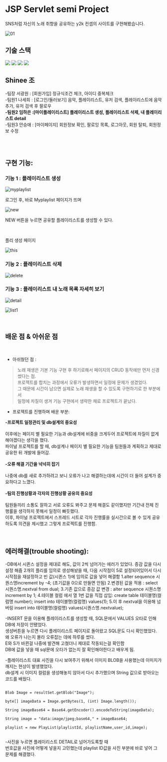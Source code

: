 # JSP Servlet semi Project
SNS처럼 자신의 노래 취향을 공유하는 y2k 컨셉의 사이트를 구현해봤습니다.

![01](https://github.com/Yim-HaEun/semi_Project/assets/49932613/2123dea3-1f2c-49c3-9d35-a01adb64447f)

## 기술 스택
<div>
<img src="https://img.shields.io/badge/java-007396?style=for-the-badge&logo=java&logoColor=white"/>
<img src="https://img.shields.io/badge/javascript-F7DF1E?style=for-the-badge&logo=javascript&logoColor=black"/>
<img src="https://img.shields.io/badge/oracle-F80000?style=for-the-badge&logo=oracle&logoColor=white"> 
<img src="https://img.shields.io/badge/apache tomcat-F8DC75?style=for-the-badge&logo=apachetomcat&logoColor=black"> 
</div>

## Shinee 조 
<div>
<p>
-팀장  서광원 : [회원가입]  정규식조건 체크, 아이디 중복체크 <br/>
-팀원1 나세희 : [로그인/둘러보기]  음악, 플레이리스트, 유저 검색, 플레이리스트에 음악 추가, 유저 검색 후 팔로우<br/>
<strong>-팀원2  임하은 :[마이플레이리스트] 플레이리스트 생성, 플레이리스트 삭제, 내 플레이리스트 detail</strong><br/>
-팀원3  안승애 : [마이페이지]  회원정보 확인, 팔로잉 목록, 로그아웃, 회원 탈퇴, 회원정보 수정 <br/>
</p>
</div>


<br>


<br>

## 구현 기능:

### 기능 1 : 플레이리스트 생성

![myplaylist](https://github.com/Yim-HaEun/semi_Project/assets/49932613/c4d614aa-cc08-460c-a8a4-760348fcc8cd)

<p>로그인 후, 바로 Myplaylist 페이지가 뜨며</p>

![new](https://github.com/Yim-HaEun/semi_Project/assets/49932613/72810278-9a65-4f68-9de3-217546ea7c56)
<p>NEW 버튼을 누르면 공유할 플레이리스트를 생성할 수 있다.</p><br/>

<p>플리 생성 페이지</p>

![this](https://github.com/Yim-HaEun/semi_Project/assets/49932613/3865c15a-1076-4a71-be3a-cb4b006125f9)


### 기능 2 : 플레이리스트 삭제
![delete](https://github.com/Yim-HaEun/semi_Project/assets/49932613/4411d855-b20d-4270-9af6-6d9d5f3eb67d)

### 기능 3 : 플레이리스트 내 노래 목록 자세히 보기
![detail](https://github.com/Yim-HaEun/semi_Project/assets/49932613/cefb17cf-ed62-4dd0-95d9-b04a5b897e72)


![list1](https://github.com/Yim-HaEun/semi_Project/assets/49932613/ecbd498a-bc4e-4231-962e-729b8097f011)





<br>

## 배운 점 & 아쉬운 점
<br/>
<p align="justify">

* 아쉬웠던 점 : <br/>
>노래 재생은 기본 기능 구현 후 하기로해서 페이지의 CRUD 동작에만 먼저 신경썼다는 점.<br/>
>프로젝트를 합치는 과정에서 오류가 발생하면서 일정에 문제가 생겼었다.<br/>
>그 때문에 시간이 남으면 실제로 노래 재생을 할 수 있도록 구현하기로 한 부분에서 <br/>
>일정에 차질이 생겨 기능 구현에서 생략한 채로 프로젝트가 끝났다.<br/>

* 프로젝트를 진행하며 배운 부분: <br/>
<!-- <기능적 측면><br/>
 db를 연결하여 데이터들을 불러오고 실제로 구현하면서 그 과정들과 동작을 배웠다. <br/>
 버튼을 누르면 사이트를 불러와 페이지를 넘기는것 (form action을 활용하여 기능 구현)을 하였고<br/>
 데이터 저장 및 조회, 삭제를 할 수 있게 되었다.<br/>
<br/>
-->

<strong>-프로젝트 일정관리 및 db설계의 중요성</strong><br/><br/>
	이후에는 페이지 별 필요한 기능과 db설계에 비중을 크게두어 프로젝트에 차질이 없게해야겠다는 생각을 했다.<br/>
	파이널 프로젝트를 할 때, db설계나 페이지 별 필요한 기능을 팀원들과 계획하고 제대로 공유한 뒤 개발에 들어감.<br/><br/>
<strong>-오류 해결 기간을 넉넉히 잡기</strong><br/><br/>
	나중에 db를 새로 추가하려고 보니 오류가 나고 해결하는데에 시간이 더 들어 설계가 중요하다고 느꼈다. <br/><br/>
<strong>-팀의 진행상황과 각자의 진행상황 공유의 중요성</strong><br/><br/>
	팀원들끼리 소통도 잘하고 서로 오류도 봐주고 문제 해결도 같이했지만 기간내 전체 진행률을 생각하지 못해서 일정이 빠듯했다.<br/>
	이후, 파이널 프로젝트에서 스프레드 시트로 각자 진행률을 실시간으로 볼 수 있게 공유하도록 의견을 제시했고 그렇게 프로젝트를 진행함.<br/>
<br/><br/>
</p>

	
## 에러해결(trouble shooting):

-DB에서 시퀸스 설정을 제대로 해도, 값이 2씩 넘어가는 에러가 있었다. 
 증감 값을 다시 설정 해줌
2개의 플리를 임의로 생성해놨을 때, 다음 시작점이 5로 설정되어있어서 다시 시작점을 재설정하고 빈 값(시퀸스 1)에 임의로 값을 넣어 해결함
1.alter sequence 시퀀스명increment by -4; (초기값을 0으로 만들면 안됨)
2.변경된 값을 적용 : select 시퀀스명.nextval from dual;
3.기존 값으로 증감 값 변경 : alter sequence 시퀀스명 increment by 1;
4.테이블 컬럼 에서 열 1번 값을 직접 삽입:
create table 테이블명(컬럼명 number);
insert into 테이블명(컬럼명) values(1);
5.이 후 nextval을 이용해 넘버링
insert into 테이블명(컬럼명) values(시퀀스명.nextvalue);

-INSERT 문을 이용해 플레이리스트를 생성할 때, SQL문에서 VALUES 오타로 인해 DB에 저장이 안됐었다.<br/>
생성버튼을 누르면 다시 플레이리스트 페이지로 돌아왔고 SQL문도 다시 확인했었다.<br/>
왜 오류가 나는지 몰라 오류잡는 데에 하루를 썼다. <br/>
E와 S가 바뀐걸 나중에 발견해 고쳤더니 제대로 작동되는걸 확인함 <br/>
DB에 값을 넣을 때  sql문에 오타가 없는지 잘 확인해야한다고 배우게 됨.


-플레이리스트 대표 사진을 다시 보여주기 위해서 이미지 BLOB을 사용했는데 이미지가 깨지는 현상이 발생했었다.<br/>
db설계 시 이미지 컬럼을 생성해놓지 않아서 다시 추가했으며 String 값으로 받아오는 코드를 배웠다.<br/>
<pre>
<code>
Blob Image = resultSet.getBlob("Image");<br/>
byte[] imageData = Image.getBytes(1, (int) Image.length());<br/>
String imageBase64 = Base64.getEncoder().encodeToString(imageData);<br/>
String image = "data:image/jpeg;base64," + imageBase64;	<br/>
playlist = new PlayList(playlistId, playlistName,user_id,image);<br/>
</code></pre>
	



-사진을 누르면 플레이리스트 DETAIL로 넘어가도록할 때<br/>
번호값을 사진에 어떻게 넣을지 고민했는데 playlist ID값을 사진 부분에 바로 넣어 그 문제를 해결했다.






<!-- Stack Icon Refernces -->

[js]: ./readme-static/img/javascript.svg
[java]: ./readme-static/img/java.svg
